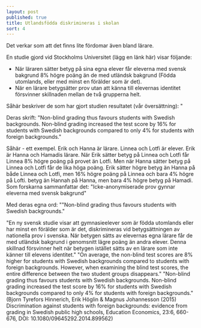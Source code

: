 ```yaml
---
layout: post
published: true
title: Utlandsfödda diskrimineras i skolan
sort: 4
---
```



Det verkar som att det finns lite fördomar även bland lärare.

En studie gjord vid Stockholms Universitet (lägg en länk här) visar följande:
- När läraren sätter betyg på sina egna elever får eleverna med svensk bakgrund 8% högre poäng än de med utländsk bakgrund (Födda utomlands, eller med minst en förälder som är det).
- När en lärare betygsätter prov utan att känna till elevernas identitet försvinner skillnaden mellan de två grupperna helt.

Såhär beskriver de som har gjort studien resultatet (vår översättning): "

Deras skrift:
"Non-blind grading thus favours students with Swedish backgrounds. Non-blind grading increased the test score by 16% for students with Swedish backgrounds compared to only 4% for students with foreign backgrounds."

Såhär - ett exempel. Erik och Hanna är lärare. Linnea och Lotfi är elever. Erik är Hanna och Hamadis lärare. När Erik sätter betyg på Linnea och Lotfi får Linnea 8% högre poäng på provet än Lotfi. Men när Hanna sätter betyg på Linnea och Lotfi får de lika höga poäng. Erik sätter högre betyg än Hanna på både Linnea och Lotfi, men 16% högre poäng på Linnea och bara 4% högre på Lofti. betyg än Hannah på Hanna, men bara 4% högre betyg på Hamadi. Som forskarna sammanfattar det: "Icke-anonymiserade prov gynnar eleverna med svensk bakgrund" 

Med deras egna ord: ""Non-blind grading thus favours students with Swedish backgrounds." 

"En ny svensk studie visar att gymnasieelever som är födda utomlands eller har minst en förälder som är det, diskrimineras vid betygsättningen av nationella prov i svenska. När betygen sätts av elevernas egna lärare får de med utländsk bakgrund i genomsnitt lägre poäng än andra elever. Denna skillnad försvinner helt när betygen istället sätts av en lärare som inte känner till elevens identitet." 
 "On average, the non-blind test scores are 8% higher for students with Swedish backgrounds compared to students with foreign backgrounds. However, when examining the blind test scores, the entire difference between the two student groups disappears." "Non-blind grading thus favours students with Swedish backgrounds. Non-blind grading increased the test score by 16% for students with Swedish backgrounds compared to only 4% for students with foreign backgrounds." (Bjorn Tyrefors Hinnerich, Erik Höglin & Magnus Johannesson (2015) Discrimination against students with foreign backgrounds: evidence from grading in Swedish public high schools, Education Economics, 23:6, 660-676, DOI: 10.1080/09645292.2014.899562)
